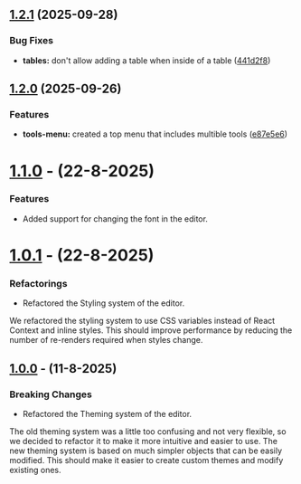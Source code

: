 ## [1.2.1](https://github.com/Mo2men-dev/noqta-editor/compare/v1.2.0...v1.2.1) (2025-09-28)

### Bug Fixes

- **tables:** don't allow adding a table when inside of a table ([441d2f8](https://github.com/Mo2men-dev/noqta-editor/commit/441d2f83acf0b2c37c180a11cf7c65d5a6f27898))

## [1.2.0](https://github.com/Mo2men-dev/noqta-editor/compare/v1.1.0...v1.2.0) (2025-09-26)

### Features

- **tools-menu:** created a top menu that includes multible tools ([e87e5e6](https://github.com/Mo2men-dev/noqta-editor/commit/e87e5e67db524f58e628af91ecd5513cccd53b89))

# [1.1.0](https://github.com/Mo2men-dev/noqta-editor/compare/v1.0.1...v1.1.0) - (22-8-2025)

### Features

- Added support for changing the font in the editor.

# [1.0.1](https://github.com/Mo2men-dev/noqta-editor/compare/v1.0.0...v1.0.1) - (22-8-2025)

### Refactorings

- Refactored the Styling system of the editor.

We refactored the styling system to use CSS variables instead of React Context and inline styles. This should improve performance by reducing the number of re-renders required when styles change.

## [1.0.0](https://github.com/Mo2men-dev/noqta-editor/compare/v0.10.0...v1.0.0) - (11-8-2025)

### Breaking Changes

- Refactored the Theming system of the editor.

The old theming system was a little too confusing and not very flexible, so we decided to refactor it to make it more intuitive and easier to use. The new theming system is based on much simpler objects that can be easily modified. This should make it easier to create custom themes and modify existing ones.
